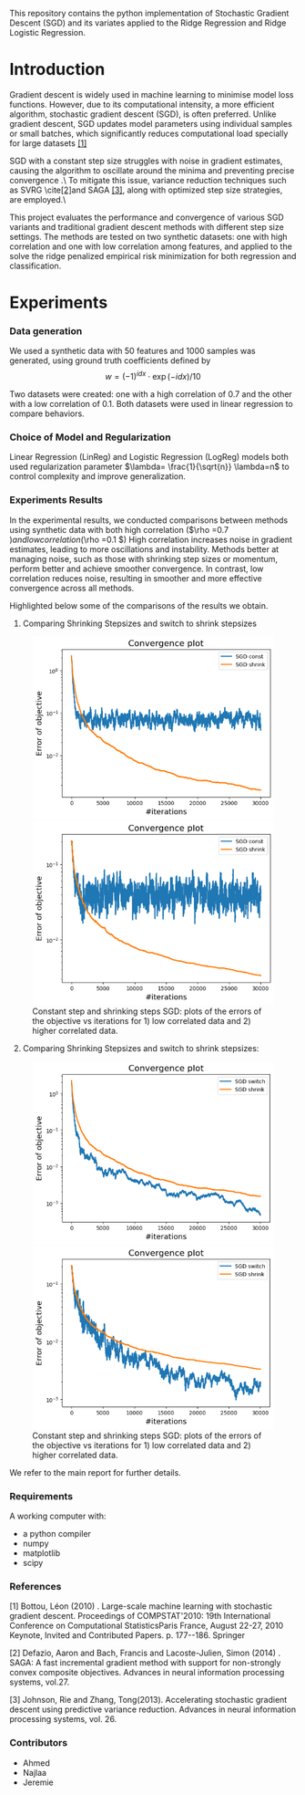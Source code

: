This repository contains the  python implementation of Stochastic Gradient Descent (SGD)  and its variates applied to the  Ridge Regression and Ridge Logistic Regression.

# Introduction

Gradient descent is widely used in machine learning to minimise model loss functions. However, due to its computational intensity, a more efficient algorithm, stochastic gradient descent (SGD), is often preferred. Unlike gradient descent, SGD updates model parameters using individual samples or small batches, which significantly reduces computational load specially for large datasets [[1]](ref1)

SGD with a constant step size struggles with noise in gradient estimates, causing the algorithm to oscillate around the minima and preventing precise convergence .\\
 To mitigate this issue, variance reduction techniques such as SVRG \cite[[2]](ref2)and SAGA [[3]](ref3), along with optimized step size strategies, are employed.\\


This project evaluates the performance and convergence of various SGD variants and traditional gradient descent methods with different step size settings. The methods are tested on two synthetic datasets: one with high correlation and one with low correlation among features, and applied to the solve the  ridge penalized empirical risk minimization for both regression and classification.

# Experiments

### Data generation

We used a synthetic data with $50$ features and $1000$ samples was generated, using ground truth coefficients defined by 
 $$
w = (-1)^{idx} \cdot \exp(- idx) / 10
 $$

Two datasets were created: one with a high correlation of $0.7$ and the other with a low correlation of $0.1$. Both datasets were used in linear regression to compare behaviors.

### Choice of Model and Regularization

Linear Regression (LinReg) and Logistic Regression (LogReg) models both used regularization parameter $\lambda= \frac{1}{\sqrt{n}} \lambda=n$ to control complexity and improve generalization.

###  Experiments Results
In the experimental results, we conducted comparisons between methods using synthetic data with both high correlation ($\rho =0.7 $) and low correlation ($\rho =0.1 $) High correlation increases noise in gradient estimates, leading to more oscillations and instability. Methods better at managing noise, such as those with shrinking step sizes or momentum, perform better and achieve smoother convergence. In contrast, low correlation reduces noise, resulting in smoother and more effective convergence across all methods.

Highlighted below some of the comparisons of the results we obtain.

1. Comparing Shrinking Stepsizes and switch to shrink stepsizes
<figure>
<img src="imgs/low_1st.png" alt="comparison 1">

<img src="imgs/high_1st.png" alt="comparison 1">


<figcaption>Constant step and shrinking steps SGD: plots of  the errors of the objective vs iterations for 1) low correlated data and 2) higher correlated data.</figcaption>

</figure>

2. Comparing Shrinking Stepsizes and switch to shrink stepsizes:
<figure>
<img src="imgs/low_2nd.png" alt="comparison 1">
<img src="imgs/high_2nd.png" alt="comparison 1">

<figcaption>Constant step and shrinking steps SGD: plots of  the errors of the objective vs iterations for 1) low correlated data and 2) higher correlated data.</figcaption>
</figure>

We refer  to the main report for further details.

### Requirements
A working computer with:
- a python compiler
- numpy 
- matplotlib 
- scipy

### References
<a id="ref1">[1]</a> Bottou, Léon (2010) . Large-scale machine learning with stochastic gradient descent. Proceedings of COMPSTAT'2010: 19th International Conference on Computational StatisticsParis France, August 22-27, 2010 Keynote, Invited and Contributed Papers. p. 177--186. Springer


<a id="ref2"> [2] </a>
Defazio, Aaron and Bach, Francis and Lacoste-Julien, Simon (2014) . SAGA: A fast incremental gradient method with support for non-strongly convex composite objectives. Advances in neural information processing systems, vol.27.

<a id="ref3">[3] </a>
Johnson, Rie and Zhang, Tong(2013). Accelerating stochastic gradient descent using predictive variance reduction. Advances in neural information processing systems, vol. 26.
### Contributors
- Ahmed 
- Najlaa
- Jeremie

